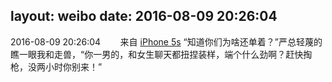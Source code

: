 layout: weibo
date: 2016-08-09 20:26:04
---
2016-08-09 20:26:04  &nbsp;&nbsp;&nbsp;&nbsp;&nbsp;&nbsp; 来自 <a href="sinaweibo://customweibosource" rel="nofollow">iPhone 5s</a>
“知道你们为啥还单着？”严总轻蔑的瞧一眼我和走兽，“你一男的，和女生聊天都扭捏装样，端个什么劲啊？赶快掏枪，没两小时你别来！” ​​​
